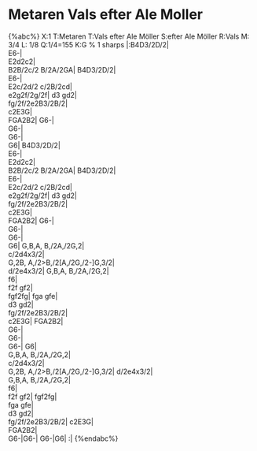 # Metaren Vals efter Ale Moller

{%abc%}
X:1
T:Metaren
T:Vals efter Ale Möller
S:efter Ale Möller
R:Vals
M: 3/4
L: 1/8
Q:1/4=155
K:G % 1 sharps
|:B4D3/2D/2| \
E6-| \
E2d2c2| \
B2B/2c/2 B/2A/2GA|
B4D3/2D/2| \
E6-| \
E2c/2d/2 c/2B/2cd| \
e2g2f/2g/2f|
d3 gd2| \
fg/2f/2e2B3/2B/2| \
c2E3G| \
FGA2B2|
G6-| \
G6-| \
G6-| \
G6|
B4D3/2D/2| \
E6-| \
E2d2c2| \
B2B/2c/2 B/2A/2GA|
B4D3/2D/2| \
E6-| \
E2c/2d/2 c/2B/2cd| \
e2g2f/2g/2f|
d3 gd2| \
fg/2f/2e2B3/2B/2| \
c2E3G| \
FGA2B2|
G6-| \
G6-| \
G6-| \
G6|
G,B,A, B,/2A,/2G,2| \
c/2d4x3/2| \
G,2B, A,/2>B,/2[A,/2G,/2-]G,3/2| \
d/2e4x3/2|
G,B,A, B,/2A,/2G,2| \
f6| \
f2f gf2| \
fgf2fg|
fga gfe| \
d3 gd2| \
fg/2f/2e2B3/2B/2| \
c2E3G|
FGA2B2| \
G6-| \
G6-| \
G6-|
G6| \
G,B,A, B,/2A,/2G,2| \
c/2d4x3/2| \
G,2B, A,/2>B,/2[A,/2G,/2-]G,3/2|
d/2e4x3/2| \
G,B,A, B,/2A,/2G,2| \
f6| \
f2f gf2|
fgf2fg| \
fga gfe| \
d3 gd2| \
fg/2f/2e2B3/2B/2|
c2E3G| \
FGA2B2| \
G6-|G6-|
G6-|G6|
:|
{%endabc%}
